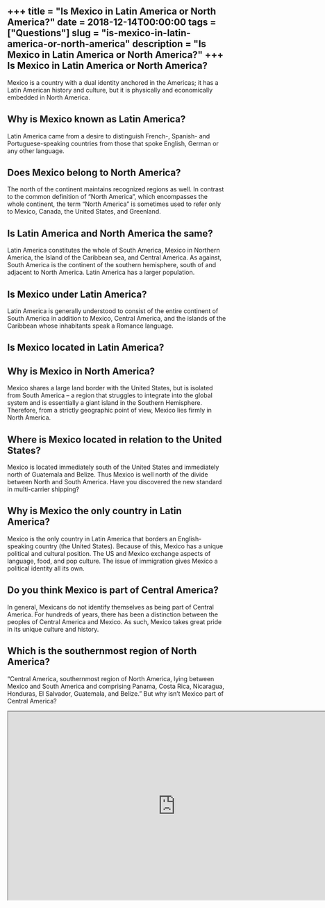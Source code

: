 +++
title = "Is Mexico in Latin America or North America?"
date = 2018-12-14T00:00:00
tags = ["Questions"]
slug = "is-mexico-in-latin-america-or-north-america"
description = "Is Mexico in Latin America or North America?"
+++
Is Mexico in Latin America or North America?
--------------------------------------------

Mexico is a country with a dual identity anchored in the Americas; it has a Latin American history and culture, but it is physically and economically embedded in North America.

Why is Mexico known as Latin America?
-------------------------------------

Latin America came from a desire to distinguish French-, Spanish- and Portuguese-speaking countries from those that spoke English, German or any other language.

Does Mexico belong to North America?
------------------------------------

The north of the continent maintains recognized regions as well. In contrast to the common definition of “North America”, which encompasses the whole continent, the term “North America” is sometimes used to refer only to Mexico, Canada, the United States, and Greenland.

Is Latin America and North America the same?
--------------------------------------------

Latin America constitutes the whole of South America, Mexico in Northern America, the Island of the Caribbean sea, and Central America. As against, South America is the continent of the southern hemisphere, south of and adjacent to North America. Latin America has a larger population.

Is Mexico under Latin America?
------------------------------

Latin America is generally understood to consist of the entire continent of South America in addition to Mexico, Central America, and the islands of the Caribbean whose inhabitants speak a Romance language.

Is Mexico located in Latin America?
-----------------------------------

Why is Mexico in North America?
-------------------------------

Mexico shares a large land border with the United States, but is isolated from South America – a region that struggles to integrate into the global system and is essentially a giant island in the Southern Hemisphere. Therefore, from a strictly geographic point of view, Mexico lies firmly in North America.

Where is Mexico located in relation to the United States?
---------------------------------------------------------

Mexico is located immediately south of the United States and immediately north of Guatemala and Belize. Thus Mexico is well north of the divide between North and South America. Have you discovered the new standard in multi-carrier shipping?

Why is Mexico the only country in Latin America?
------------------------------------------------

Mexico is the only country in Latin America that borders an English-speaking country (the United States). Because of this, Mexico has a unique political and cultural position. The US and Mexico exchange aspects of language, food, and pop culture. The issue of immigration gives Mexico a political identity all its own.

Do you think Mexico is part of Central America?
-----------------------------------------------

In general, Mexicans do not identify themselves as being part of Central America. For hundreds of years, there has been a distinction between the peoples of Central America and Mexico. As such, Mexico takes great pride in its unique culture and history.

Which is the southernmost region of North America?
--------------------------------------------------

“Central America, southernmost region of North America, lying between Mexico and South America and comprising Panama, Costa Rica, Nicaragua, Honduras, El Salvador, Guatemala, and Belize.” But why isn’t Mexico part of Central America?

<iframe allow="accelerometer; autoplay; clipboard-write; encrypted-media; gyroscope; picture-in-picture" allowfullscreen="" class="__youtube_prefs__  epyt-is-override  no-lazyload" data-no-lazy="1" data-origheight="433" data-origwidth="770" data-skipgform_ajax_framebjll="" height="433" id="_ytid_50358" loading="lazy" src="https://www.youtube.com/embed/ZBw35Ze3bg8?enablejsapi=1&autoplay=0&cc_load_policy=0&cc_lang_pref=&iv_load_policy=1&loop=0&modestbranding=0&rel=1&fs=1&playsinline=0&autohide=2&theme=dark&color=red&controls=1&" title="YouTube player" width="770"></iframe>
